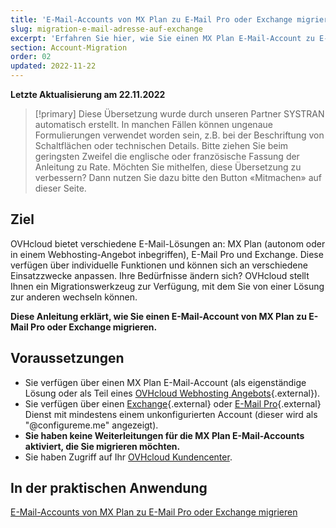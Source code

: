 ```yaml
---
title: 'E-Mail-Accounts von MX Plan zu E-Mail Pro oder Exchange migrieren'
slug: migration-e-mail-adresse-auf-exchange
excerpt: 'Erfahren Sie hier, wie Sie einen MX Plan E-Mail-Account zu E-Mail Pro oder Exchange umziehen'
section: Account-Migration
order: 02
updated: 2022-11-22
---
```


**Letzte Aktualisierung am 22.11.2022**

> [!primary]
> Diese Übersetzung wurde durch unseren Partner SYSTRAN automatisch erstellt. In manchen Fällen können ungenaue Formulierungen verwendet worden sein, z.B. bei der Beschriftung von Schaltflächen oder technischen Details. Bitte ziehen Sie beim geringsten Zweifel die englische oder französische Fassung der Anleitung zu Rate. Möchten Sie mithelfen, diese Übersetzung zu verbessern? Dann nutzen Sie dazu bitte den Button «Mitmachen» auf dieser Seite.
>

## Ziel

OVHcloud bietet verschiedene E-Mail-Lösungen an: MX Plan (autonom oder in einem Webhosting-Angebot inbegriffen), E-Mail Pro und Exchange. Diese verfügen über individuelle Funktionen und können sich an verschiedene Einsatzzwecke anpassen. Ihre Bedürfnisse ändern sich? OVHcloud stellt Ihnen ein Migrationswerkzeug zur Verfügung, mit dem Sie von einer Lösung zur anderen wechseln können.

**Diese Anleitung erklärt, wie Sie einen E-Mail-Account von MX Plan zu E-Mail Pro oder Exchange migrieren.**

## Voraussetzungen

- Sie verfügen über einen MX Plan E-Mail-Account (als eigenständige Lösung oder als Teil eines [OVHcloud Webhosting Angebots](https://www.ovhcloud.com/de/web-hosting/){.external}).
- Sie verfügen über einen [Exchange](https://www.ovhcloud.com/de/emails/hosted-exchange/){.external} oder [E-Mail Pro](https://www.ovhcloud.com/de/emails/email-pro/){.external} Dienst mit mindestens einem unkonfigurierten Account (dieser wird als "@configureme.me" angezeigt).
- **Sie haben keine Weiterleitungen für die MX Plan E-Mail-Accounts aktiviert, die Sie migrieren möchten.**
- Sie haben Zugriff auf Ihr [OVHcloud Kundencenter](https://www.ovh.com/auth/?action=gotomanager&from=https://www.ovh.de/&ovhSubsidiary=de).


## In der praktischen Anwendung

[E-Mail-Accounts von MX Plan zu E-Mail Pro oder Exchange migrieren](https://docs.ovh.com/de/emails/migration-e-mail-adresse-auf-exchange/)
